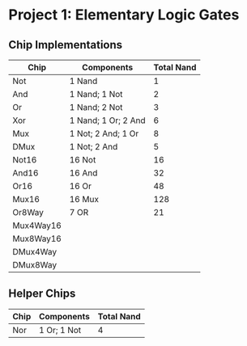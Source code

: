 Project 1: Elementary Logic Gates
=================================

Chip Implementations
--------------------

| Chip      | Components            | Total Nand    |
|-----------|-----------------------|---------------|
| Not       | 1 Nand                | 1             |
| And       | 1 Nand; 1 Not         | 2             |
| Or        | 1 Nand; 2 Not         | 3             |
| Xor       | 1 Nand; 1 Or; 2 And   | 6             |
| Mux       | 1 Not; 2 And; 1 Or    | 8             |
| DMux      | 1 Not; 2 And          | 5             |
| Not16     | 16 Not                | 16            |
| And16     | 16 And                | 32            |
| Or16      | 16 Or                 | 48            |
| Mux16     | 16 Mux                | 128           |
| Or8Way    | 7 OR                  | 21            |
| Mux4Way16 |                       |               |
| Mux8Way16 |                       |               |
| DMux4Way  |                       |               |
| DMux8Way  |                       |               |

Helper Chips
------------

| Chip      | Components            | Total Nand    |
|-----------|-----------------------|---------------|
| Nor       | 1 Or; 1 Not           | 4             |